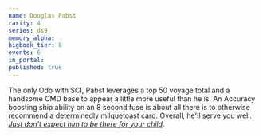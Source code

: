 ```yaml
---
name: Douglas Pabst
rarity: 4
series: ds9
memory_alpha:
bigbook_tier: 8
events: 6
in_portal:
published: true
---
```


The only Odo with SCI, Pabst leverages a top 50 voyage total and a handsome CMD base to appear a little more useful than he is. An Accuracy boosting ship ability on an 8 second fuse is about all there is to otherwise recommend a determinedly milquetoast card. Overall, he'll serve you well. [_Just don't expect him to be there for your child_](https://youtu.be/puaD_5H0xsU?t=129).
